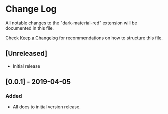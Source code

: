 # Change Log

All notable changes to the "dark-material-red" extension will be documented in this file.

Check [Keep a Changelog](http://keepachangelog.com/) for recommendations on how to structure this file.

## [Unreleased]

- Initial release

## [0.0.1] - 2019-04-05
### Added
- All docs to initial version release.
